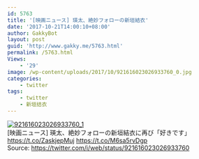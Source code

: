 ```yaml
---
id: 5763
title: '[映画ニュース] 瑛太、絶妙フォローの新垣結衣'
date: '2017-10-21T14:00:10+08:00'
author: GakkyBot
layout: post
guid: 'http://www.gakky.me/5763.html'
permalink: /5763.html
Views:
    - '29'
image: /wp-content/uploads/2017/10/921616023026933760_0.jpg
categories:
    - twitter
tags:
    - twitter
    - 新垣结衣
---
```


[![921616023026933760_1](http://www.yui-aragaki.org/wp-content/uploads/2017/10/921616023026933760_1.jpg)](http://www.yui-aragaki.org/wp-content/uploads/2017/10/921616023026933760_1.jpg)  
\[映画ニュース\] 瑛太、絶妙フォローの新垣結衣に再び「好きです」 https://t.co/ZaskjepMuj https://t.co/M6sa5rvDgp  
Source: <https://twitter.com/i/web/status/921616023026933760>